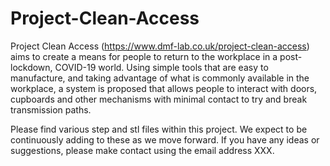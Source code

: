 # Project-Clean-Access
Project Clean Access (https://www.dmf-lab.co.uk/project-clean-access) aims to create a means for people to return to the workplace in a post-lockdown, COVID-19 world. Using simple tools that are easy to manufacture, and taking advantage of what is commonly available in the workplace, a system is proposed that allows people to interact with doors, cupboards and other mechanisms with minimal contact to try and break transmission paths.

Please find various step and stl files within this project. We expect to be continuously adding to these as we move forward. If you have any ideas or suggestions, please make contact using the email address XXX.
